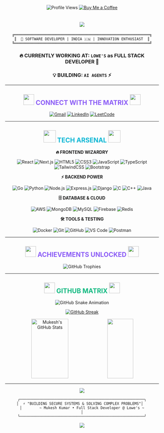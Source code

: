 <div align="center">
  
![Profile Views](https://komarev.com/ghpvc/?username=mukeshiit422&label=Profile%20views&color=6366f1&style=for-the-badge)
[![Buy Me a Coffee](https://img.shields.io/badge/Buy%20Me%20A%20Coffee-8b5cf6?style=for-the-badge&logo=buy-me-a-coffee&logoColor=white)](https://www.buymeacoffee.com/aryamanxd)

</div>

<h1 align="center">
  <img src="https://readme-typing-svg.herokuapp.com/?font=Fira%20Code&size=40&center=true&vCenter=true&width=600&height=100&duration=3000&lines=✨+HELLO+WORLD!+✨;⚡+I'M+MUKESH+KUMAR+⚡;💻+CODE+WIZARD+💻;🚀+BUILDING+THE+FUTURE+🚀&color=a855f7&background=0f0f23FF" />
</h1>

<div align="center">
  
```ascii
╔══════════════════════════════════════════════════════════════╗
║  🌟 SOFTWARE DEVELOPER | INDIA 🇮🇳 | INNOVATION ENTHUSIAST  ║
╚══════════════════════════════════════════════════════════════╝
```

</div>

<div align="center">
  
### 🔥 **CURRENTLY WORKING AT:** `LOWE'S` as FULL STACK DEVELOPER 🚀
### 💡 **BUILDING:** `AI AGENTS` ⚡

</div>

---

<h2 align="center">
  <img src="https://media.giphy.com/media/iY8CRBdQXODJSCERIr/giphy.gif" width="35">
  <span style="color: #8b5cf6;">CONNECT WITH THE MATRIX</span>
  <img src="https://media.giphy.com/media/iY8CRBdQXODJSCERIr/giphy.gif" width="35">
</h2>

<div align="center">
  
[![Gmail](https://img.shields.io/badge/Gmail-ef4444?style=for-the-badge&logo=gmail&logoColor=white&labelColor=1e1b4b)](mailto:contactme.mukeshiitrpr@gmail.com)
[![LinkedIn](https://img.shields.io/badge/LinkedIn-3b82f6?style=for-the-badge&logo=linkedin&logoColor=white&labelColor=1e1b4b)](https://linkedin.com/in/mukesh-kumar-848a61195/)
[![LeetCode](https://img.shields.io/badge/LeetCode-f59e0b?style=for-the-badge&logo=leetcode&logoColor=white&labelColor=1e1b4b)](https://leetcode.com/u/Mukesh_422/)

</div>

---

<h2 align="center">
  <img src="https://media.giphy.com/media/WUlplcMpOCEmTGBtBW/giphy.gif" width="40">
  <span style="color: #06b6d4;">TECH ARSENAL</span>
  <img src="https://media.giphy.com/media/WUlplcMpOCEmTGBtBW/giphy.gif" width="40">
</h2>

<div align="center">
  
**🔥 FRONTEND WIZARDRY**
  
![React](https://img.shields.io/badge/React-06b6d4?style=for-the-badge&logo=react&logoColor=white&labelColor=1e1b4b)
![Next.js](https://img.shields.io/badge/Next.js-1e1b4b?style=for-the-badge&logo=next.js&logoColor=white)
![HTML5](https://img.shields.io/badge/HTML5-ef4444?style=for-the-badge&logo=html5&logoColor=white&labelColor=1e1b4b)
![CSS3](https://img.shields.io/badge/CSS3-3b82f6?style=for-the-badge&logo=css3&logoColor=white&labelColor=1e1b4b)
![JavaScript](https://img.shields.io/badge/JavaScript-f59e0b?style=for-the-badge&logo=javascript&logoColor=1e1b4b&labelColor=fbbf24)
![TypeScript](https://img.shields.io/badge/TypeScript-3b82f6?style=for-the-badge&logo=typescript&logoColor=white&labelColor=1e1b4b)
![TailwindCSS](https://img.shields.io/badge/Tailwind_CSS-06b6d4?style=for-the-badge&logo=tailwind-css&logoColor=white&labelColor=1e1b4b)
![Bootstrap](https://img.shields.io/badge/Bootstrap-8b5cf6?style=for-the-badge&logo=bootstrap&logoColor=white&labelColor=1e1b4b)

**⚡ BACKEND POWER**

![Go](https://img.shields.io/badge/Go-06b6d4?style=for-the-badge&logo=go&logoColor=white&labelColor=1e1b4b)
![Python](https://img.shields.io/badge/Python-3b82f6?style=for-the-badge&logo=python&logoColor=white&labelColor=1e1b4b)
![Node.js](https://img.shields.io/badge/Node.js-10b981?style=for-the-badge&logo=node.js&logoColor=white&labelColor=1e1b4b)
![Express.js](https://img.shields.io/badge/Express.js-6b7280?style=for-the-badge&logo=express&logoColor=white&labelColor=1e1b4b)
![Django](https://img.shields.io/badge/Django-10b981?style=for-the-badge&logo=django&logoColor=white&labelColor=1e1b4b)
![C](https://img.shields.io/badge/C-3b82f6?style=for-the-badge&logo=c&logoColor=white&labelColor=1e1b4b)
![C++](https://img.shields.io/badge/C++-6366f1?style=for-the-badge&logo=cplusplus&logoColor=white&labelColor=1e1b4b)
![Java](https://img.shields.io/badge/Java-f97316?style=for-the-badge&logo=java&logoColor=white&labelColor=1e1b4b)

**🗄️ DATABASE & CLOUD**

![AWS](https://img.shields.io/badge/AWS-f59e0b?style=for-the-badge&logo=amazon-aws&logoColor=white&labelColor=1e1b4b)
![MongoDB](https://img.shields.io/badge/MongoDB-10b981?style=for-the-badge&logo=mongodb&logoColor=white&labelColor=1e1b4b)
![MySQL](https://img.shields.io/badge/MySQL-3b82f6?style=for-the-badge&logo=mysql&logoColor=white&labelColor=1e1b4b)
![Firebase](https://img.shields.io/badge/Firebase-f59e0b?style=for-the-badge&logo=Firebase&logoColor=white&labelColor=1e1b4b)
![Redis](https://img.shields.io/badge/Redis-ef4444?style=for-the-badge&logo=redis&logoColor=white&labelColor=1e1b4b)

**🛠️ TOOLS & TESTING**

![Docker](https://img.shields.io/badge/Docker-06b6d4?style=for-the-badge&logo=docker&logoColor=white&labelColor=1e1b4b)
![Git](https://img.shields.io/badge/GIT-ef4444?style=for-the-badge&logo=git&logoColor=white&labelColor=1e1b4b)
![GitHub](https://img.shields.io/badge/GitHub-6b7280?style=for-the-badge&logo=github&logoColor=white&labelColor=1e1b4b)
![VS Code](https://img.shields.io/badge/Visual_Studio_Code-3b82f6?style=for-the-badge&logo=visual%20studio%20code&logoColor=white&labelColor=1e1b4b)
![Postman](https://img.shields.io/badge/Postman-f97316?style=for-the-badge&logo=postman&logoColor=white&labelColor=1e1b4b)
</div>

---

<h2 align="center">
  <img src="https://media.giphy.com/media/W5eoZHPpUx9sapR0eu/giphy.gif" width="35">
  <span style="color: #8b5cf6;">ACHIEVEMENTS UNLOCKED</span>
  <img src="https://media.giphy.com/media/W5eoZHPpUx9sapR0eu/giphy.gif" width="35">
</h2>

<div align="center">
  <img src="https://github-profile-trophy.vercel.app/?username=mukeshiit422&theme=discord&no-frame=false&no-bg=true&margin-w=4&row=2" alt="GitHub Trophies" />
</div>

---

<h2 align="center">
  <img src="https://media.giphy.com/media/iY8CRBdQXODJSCERIr/giphy.gif" width="35">
  <span style="color: #10b981;">GITHUB MATRIX</span>
  <img src="https://media.giphy.com/media/iY8CRBdQXODJSCERIr/giphy.gif" width="35">
</h2>

<div align="center">
  <img src="https://raw.githubusercontent.com/mukeshiit422/mukeshiit422/output/github-snake.svg" alt="GitHub Snake Animation" />
</div>

<div align="center">
  
[![GitHub Streak](https://github-readme-streak-stats.herokuapp.com?user=mukeshiit422&theme=tokyonight&hide_border=true&date_format=M%20j%5B%2C%20Y%5D)](https://git.io/streak-stats)

<img width="49%" height="195px" src="https://github-readme-stats.vercel.app/api?username=mukeshiit422&show_icons=true&count_private=true&hide_border=true&title_color=8b5cf6&icon_color=06b6d4&text_color=e2e8f0&bg_color=0f172a" alt="Mukesh's GitHub Stats" />
<img width="41%" height="195px" src="https://github-readme-stats.vercel.app/api/top-langs/?username=mukeshiit422&layout=compact&hide_border=true&title_color=8b5cf6&text_color=06b6d4&bg_color=0f172a&langs_count=8" />

</div>

---

<div align="center">
  
<img src="https://readme-typing-svg.herokuapp.com/?font=Fira%20Code&size=25&center=true&vCenter=true&width=700&height=80&duration=3500&lines=⚡+THANKS+FOR+VISITING+MY+DIGITAL+REALM!+⚡;🚀+LET'S+BUILD+SOMETHING+AMAZING+TOGETHER!+🚀;💻+OPEN+TO+COLLABORATIONS+%26+OPPORTUNITIES+💻;🌟+KEEP+CODING%2C+KEEP+CREATING!+🌟&color=a855f7&background=0f0f23FF" />

</div>

<div align="center">
  
```ascii
╭─────────────────────────────────────────────────────────╮
│  ⚡ "BUILDING SECURE SYSTEMS & SOLVING COMPLEX PROBLEMS"│  
│        ~ Mukesh Kumar • Full Stack Developer @ Lowe's ~             │
╰─────────────────────────────────────────────────────────╯
```

</div>

<div align="center">
  <img src="https://capsule-render.vercel.app/api?type=waving&color=gradient&customColorList=12,6,18&height=150&section=footer&text=KEEP%20CODING!&fontSize=42&fontColor=fff&animation=twinkling&fontAlignY=75"/>
</div>

